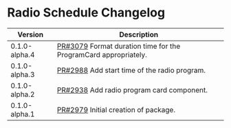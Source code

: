 # Radio Schedule Changelog

| Version       | Description                                                                                                  |
| ------------- | ------------------------------------------------------------------------------------------------------------ |
| 0.1.0-alpha.4 | [PR#3079](https://github.com/bbc/psammead/pull/3079) Format duration time for the ProgramCard appropriately. |
| 0.1.0-alpha.3 | [PR#2988](https://github.com/BBC-News/psammead/pull/2988) Add start time of the radio program.               |
| 0.1.0-alpha.2 | [PR#2938](https://github.com/BBC-News/psammead/pull/2938) Add radio program card component.                  |
| 0.1.0-alpha.1 | [PR#2979](https://github.com/BBC-News/psammead/pull/2979) Initial creation of package.                       |
